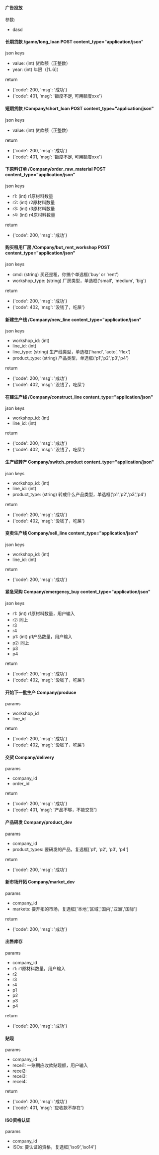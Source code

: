 #### 广告投放
参数:
  - dasd


#### 长期贷款 /game/long_loan POST content_type="application/json"

json keys
- value: (int) 贷款额（正整数）
- year: (int) 年限（[1..6]）

return
- {'code': 200, 'msg': '成功'}
- {'code': 401, 'msg': '额度不足, 可用额度xxx'}


#### 短期贷款 /Company/short_loan POST content_type="application/json"
json keys
- value: (int) 贷款额（正整数）

return
- {'code': 200, 'msg': '成功'}
- {'code': 401, 'msg': '额度不足, 可用额度xxx'}


#### 下原料订单 /Company/order_raw_material POST content_type="application/json"
json keys
- r1: (int) r1原材料数量
- r2: (int) r2原材料数量
- r3: (int) r3原材料数量
- r4: (int) r4原材料数量


return
- {'code': 200, 'msg': '成功'}
<!-- - {'code': 400, 'msg': '成功'} -->


#### 购买租用厂房 /Company/but_rent_workshop POST content_type="application/json"
json keys
- cmd: (string) 买还是租，你搞个单选框('buy' or 'rent')
- workshop_type: (string) 厂房类型，单选框('small', 'medium', 'big')

return
- {'code': 200, 'msg': '成功'}
- {'code': 402, 'msg': '没钱了，吃屎'}


#### 新建生产线 /Company/new_line content_type="application/json"
json keys
- workshop_id: (int)
- line_id: (int)
- line_type: (string) 生产线类型，单选框('hand', 'aoto', 'flex')
- product_type: (string) 产品类型，单选框('p1','p2','p3','p4')

return
- {'code': 200, 'msg': '成功'}
- {'code': 402, 'msg': '没钱了，吃屎'}


#### 在建生产线 /Company/construct_line content_type="application/json"
json keys
- workshop_id: (int)
- line_id: (int)

return
- {'code': 200, 'msg': '成功'}
- {'code': 402, 'msg': '没钱了，吃屎'}


#### 生产线转产 Company/switch_product content_type="application/json"
json keys
- workshop_id: (int)
- line_id: (int)
- product_type: (string) 转成什么产品类型，单选框('p1','p2','p3','p4')

return
- {'code': 200, 'msg': '成功'}
- {'code': 402, 'msg': '没钱了，吃屎'}


#### 变卖生产线 Company/sell_line content_type="application/json"
json keys
- workshop_id: (int)
- line_id: (int)

return
- {'code': 200, 'msg': '成功'}


#### 紧急采购 Company/emergency_buy content_type="application/json"
json keys
- r1: (int) r1原材料数量，用户输入
- r2: 同上
- r3
- r4
- p1: (int) p1产品数量，用户输入
- p2: 同上
- p3
- p4

return
- {'code': 200, 'msg': '成功'}
- {'code': 402, 'msg': '没钱了，吃屎'}


#### 开始下一批生产 Company/produce
params
- workshop_id
- line_id

return
- {'code': 200, 'msg': '成功'}
- {'code': 402, 'msg': '没钱了，吃屎'}


#### 交货 Company/delivery
params
- company_id
- order_id

return
- {'code': 200, 'msg': '成功'}
- {'code': 401, 'msg': '产品不够，不能交货'}


#### 产品研发 Company/product_dev
params
- company_id
- product_types: 要研发的产品，复选框['p1', 'p2', 'p3', 'p4']

return
- {'code': 200, 'msg': '成功'}
<!-- 已经研发好了不能点 -->


#### 新市场开拓 Company/market_dev
params
- company_id
- markets: 要开拓的市场，复选框['本地','区域','国内','亚洲','国际']

return
- {'code': 200, 'msg': '成功'}
<!-- 已经开拓好了不能点 -->


#### 出售库存
params
- company_id
- r1: r1原材料数量，用户输入
- r2
- r3
- r4
- p1
- p2
- p3
- p4

return
- {'code': 200, 'msg': '成功'}


#### 贴现
params
- company_id
- recei1: 一账期应收款贴现额，用户输入
- recei2:
- recei3:
- recei4:

return
- {'code': 200, 'msg': '成功'}
- {'code': 401, 'msg': '应收款不存在'}


#### ISO资格认证
params
- company_id
- ISOs: 要认证的资格，复选框['iso9','iso14']
